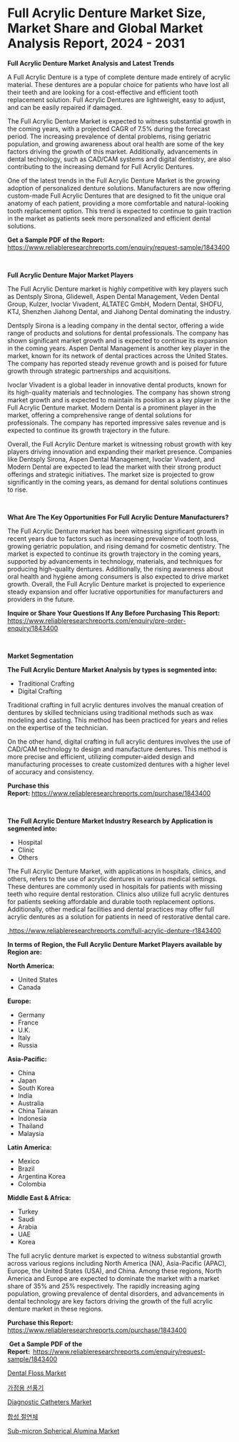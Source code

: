 <p><h1>Full Acrylic Denture Market Size, Market Share and Global Market Analysis Report, 2024 - 2031</h1></p><p><strong>Full Acrylic Denture Market Analysis and Latest Trends</strong></p>
<p><p>A Full Acrylic Denture is a type of complete denture made entirely of acrylic material. These dentures are a popular choice for patients who have lost all their teeth and are looking for a cost-effective and efficient tooth replacement solution. Full Acrylic Dentures are lightweight, easy to adjust, and can be easily repaired if damaged.</p><p>The Full Acrylic Denture Market is expected to witness substantial growth in the coming years, with a projected CAGR of 7.5% during the forecast period. The increasing prevalence of dental problems, rising geriatric population, and growing awareness about oral health are some of the key factors driving the growth of this market. Additionally, advancements in dental technology, such as CAD/CAM systems and digital dentistry, are also contributing to the increasing demand for Full Acrylic Dentures.</p><p>One of the latest trends in the Full Acrylic Denture Market is the growing adoption of personalized denture solutions. Manufacturers are now offering custom-made Full Acrylic Dentures that are designed to fit the unique oral anatomy of each patient, providing a more comfortable and natural-looking tooth replacement option. This trend is expected to continue to gain traction in the market as patients seek more personalized and efficient dental solutions.</p></p>
<p><strong>Get a Sample PDF of the Report:&nbsp;</strong> <a href="https://www.reliableresearchreports.com/enquiry/request-sample/1843400">https://www.reliableresearchreports.com/enquiry/request-sample/1843400</a></p>
<p>&nbsp;</p>
<p><strong>Full Acrylic Denture Major Market Players</strong></p>
<p><p>The Full Acrylic Denture market is highly competitive with key players such as Dentsply Sirona, Glidewell, Aspen Dental Management, Veden Dental Group, Kulzer, Ivoclar Vivadent, ALTATEC GmbH, Modern Dental, SHOFU, KTJ, Shenzhen Jiahong Dental, and Jiahong Dental dominating the industry.</p><p>Dentsply Sirona is a leading company in the dental sector, offering a wide range of products and solutions for dental professionals. The company has shown significant market growth and is expected to continue its expansion in the coming years. Aspen Dental Management is another key player in the market, known for its network of dental practices across the United States. The company has reported steady revenue growth and is poised for future growth through strategic partnerships and acquisitions.</p><p>Ivoclar Vivadent is a global leader in innovative dental products, known for its high-quality materials and technologies. The company has shown strong market growth and is expected to maintain its position as a key player in the Full Acrylic Denture market. Modern Dental is a prominent player in the market, offering a comprehensive range of dental solutions for professionals. The company has reported impressive sales revenue and is expected to continue its growth trajectory in the future.</p><p>Overall, the Full Acrylic Denture market is witnessing robust growth with key players driving innovation and expanding their market presence. Companies like Dentsply Sirona, Aspen Dental Management, Ivoclar Vivadent, and Modern Dental are expected to lead the market with their strong product offerings and strategic initiatives. The market size is projected to grow significantly in the coming years, as demand for dental solutions continues to rise.</p></p>
<p>&nbsp;</p>
<p><strong>What Are The Key Opportunities For Full Acrylic Denture Manufacturers?</strong></p>
<p><p>The Full Acrylic Denture market has been witnessing significant growth in recent years due to factors such as increasing prevalence of tooth loss, growing geriatric population, and rising demand for cosmetic dentistry. The market is expected to continue its growth trajectory in the coming years, supported by advancements in technology, materials, and techniques for producing high-quality dentures. Additionally, the rising awareness about oral health and hygiene among consumers is also expected to drive market growth. Overall, the Full Acrylic Denture market is projected to experience steady expansion and offer lucrative opportunities for manufacturers and providers in the future.</p></p>
<p><strong>Inquire or Share Your Questions If Any Before Purchasing This Report:</strong> <a href="https://www.reliableresearchreports.com/enquiry/pre-order-enquiry/1843400">https://www.reliableresearchreports.com/enquiry/pre-order-enquiry/1843400</a></p>
<p>&nbsp;</p>
<p><strong>Market Segmentation</strong></p>
<p><strong>The Full Acrylic Denture Market Analysis by types is segmented into:</strong></p>
<p><ul><li>Traditional Crafting</li><li>Digital Crafting</li></ul></p>
<p><p>Traditional crafting in full acrylic dentures involves the manual creation of dentures by skilled technicians using traditional methods such as wax modeling and casting. This method has been practiced for years and relies on the expertise of the technician.</p><p>On the other hand, digital crafting in full acrylic dentures involves the use of CAD/CAM technology to design and manufacture dentures. This method is more precise and efficient, utilizing computer-aided design and manufacturing processes to create customized dentures with a higher level of accuracy and consistency.</p></p>
<p><strong>Purchase this Report:&nbsp;</strong><a href="https://www.reliableresearchreports.com/purchase/1843400">https://www.reliableresearchreports.com/purchase/1843400</a></p>
<p>&nbsp;</p>
<p><strong>The Full Acrylic Denture Market Industry Research by Application is segmented into:</strong></p>
<p><ul><li>Hospital</li><li>Clinic</li><li>Others</li></ul></p>
<p><p>The Full Acrylic Denture Market, with applications in hospitals, clinics, and others, refers to the use of acrylic dentures in various medical settings. These dentures are commonly used in hospitals for patients with missing teeth who require dental restoration. Clinics also utilize full acrylic dentures for patients seeking affordable and durable tooth replacement options. Additionally, other medical facilities and dental practices may offer full acrylic dentures as a solution for patients in need of restorative dental care.</p></p>
<p><a href="https://www.reliableresearchreports.com/full-acrylic-denture-r1843400">&nbsp;https://www.reliableresearchreports.com/full-acrylic-denture-r1843400</a></p>
<p><strong>In terms of Region, the Full Acrylic Denture Market Players available by Region are:</strong></p>
<p>
    <p> <strong> North America: </strong>
        <ul>
            <li>United States</li>
            <li>Canada</li>
        </ul>
        </p> 
    <p> <strong> Europe: </strong>
        <ul>
            <li>Germany</li>
            <li>France</li>
            <li>U.K.</li>
            <li>Italy</li>
            <li>Russia</li>
        </ul>
        </p> 
    <p> <strong> Asia-Pacific: </strong>
        <ul>
            <li>China</li>
            <li>Japan</li>
            <li>South Korea</li>
            <li>India</li>
            <li>Australia</li>
            <li>China Taiwan</li>
            <li>Indonesia</li>
            <li>Thailand</li>
            <li>Malaysia</li>
        </ul>
        </p> 
    <p> <strong> Latin America: </strong>
        <ul>
            <li>Mexico</li>
            <li>Brazil</li>
            <li>Argentina Korea</li>
            <li>Colombia</li>
        </ul>
        </p> 
    <p> <strong> Middle East & Africa: </strong>
        <ul>
            <li>Turkey</li>
            <li>Saudi</li>
            <li>Arabia</li>
            <li>UAE</li>
            <li>Korea</li>
        </ul>
    </p>
    </p>
<p><p>The full acrylic denture market is expected to witness substantial growth across various regions including North America (NA), Asia-Pacific (APAC), Europe, the United States (USA), and China. Among these regions, North America and Europe are expected to dominate the market with a market share of 35% and 25% respectively. The rapidly increasing aging population, growing prevalence of dental disorders, and advancements in dental technology are key factors driving the growth of the full acrylic denture market in these regions.</p></p>
<p><strong>Purchase this Report: </strong><a href="https://www.reliableresearchreports.com/purchase/1843400">https://www.reliableresearchreports.com/purchase/1843400</a></p>
<p>&nbsp;<strong>Get a Sample PDF of the Report:&nbsp;&nbsp;</strong><a href="https://www.reliableresearchreports.com/enquiry/request-sample/1843400">https://www.reliableresearchreports.com/enquiry/request-sample/1843400</a></p>
<p><strong></strong></p>
<p><p><a href="https://www.linkedin.com/pulse/decoding-dental-floss-market-metrics-share-trends-growth-l6fre?trackingId=LMftiOXksdQe4I5x5lLfSA%3D%3D">Dental Floss Market</a></p><p><a href="https://medium.com/@darrickdibbert2022/%EA%B0%80%EC%A0%95%EC%9A%A9-%EC%84%A0%ED%92%8D%EA%B8%B0-%EC%8B%9C%EC%9E%A5-%ED%86%B5%EC%B0%B0-%EC%8B%9C%EC%9E%A5-%EB%8F%99%ED%96%A5-%EC%84%B1%EC%9E%A5-2024%EB%85%84%EB%B6%80%ED%84%B0-2031%EB%85%84%EA%B9%8C%EC%A7%80%EC%9D%98-%EC%98%88%EC%B8%A1-4419dc1a9b86">가정용 선풍기</a></p><p><a href="https://www.linkedin.com/pulse/diagnostic-catheters-market-insights-cagr-trends-growth-strategies-iqyhe?trackingId=P54r7etAujWkYq%2B%2Fop1iMQ%3D%3D">Diagnostic Catheters Market</a></p><p><a href="https://medium.com/@kylevasquez266/%ED%95%A9%EC%84%B1-%EC%A0%88%EC%97%B0%EC%B2%B4-%EC%8B%9C%EC%9E%A5-%EA%B7%9C%EB%AA%A8-%EC%97%B0%ED%8F%89%EA%B7%A0-%EC%84%B1%EC%9E%A5%EC%9C%A8-%EC%B6%94%EC%84%B8-2024-2030-c0e6fc57273a">합성 절연체</a></p><p><a href="https://issuu.com/reportprime-2/docs/sub-micron-spherical-alumina-market-size-2030.pptx">Sub-micron Spherical Alumina Market</a></p></p>